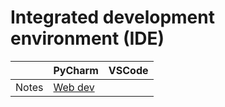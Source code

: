 # Integrated development environment (IDE)

| | PyCharm  | VSCode | 
| :-- | :-- | :-- |
| Notes | [Web dev](https://www.jetbrains.com/pycharm/features/web_development.html) | | |

